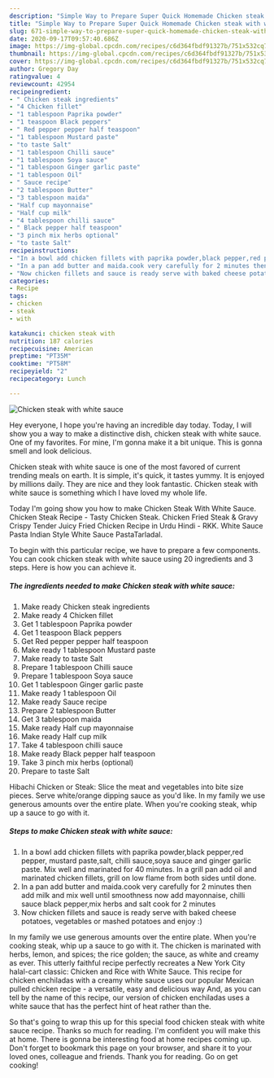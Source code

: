 ```yaml
---
description: "Simple Way to Prepare Super Quick Homemade Chicken steak with white sauce"
title: "Simple Way to Prepare Super Quick Homemade Chicken steak with white sauce"
slug: 671-simple-way-to-prepare-super-quick-homemade-chicken-steak-with-white-sauce
date: 2020-09-17T09:57:40.686Z
image: https://img-global.cpcdn.com/recipes/c6d364fbdf91327b/751x532cq70/chicken-steak-with-white-sauce-recipe-main-photo.jpg
thumbnail: https://img-global.cpcdn.com/recipes/c6d364fbdf91327b/751x532cq70/chicken-steak-with-white-sauce-recipe-main-photo.jpg
cover: https://img-global.cpcdn.com/recipes/c6d364fbdf91327b/751x532cq70/chicken-steak-with-white-sauce-recipe-main-photo.jpg
author: Gregory Day
ratingvalue: 4
reviewcount: 42954
recipeingredient:
- " Chicken steak ingredients"
- "4 Chicken fillet"
- "1 tablespoon Paprika powder"
- "1 teaspoon Black peppers"
- " Red pepper pepper half teaspoon"
- "1 tablespoon Mustard paste"
- "to taste Salt"
- "1 tablespoon Chilli sauce"
- "1 tablespoon Soya sauce"
- "1 tablespoon Ginger garlic paste"
- "1 tablespoon Oil"
- " Sauce recipe"
- "2 tablespoon Butter"
- "3 tablespoon maida"
- "Half cup mayonnaise"
- "Half cup milk"
- "4 tablespoon chilli sauce"
- " Black pepper half teaspoon"
- "3 pinch mix herbs optional"
- "to taste Salt"
recipeinstructions:
- "In a bowl add chicken fillets with paprika powder,black pepper,red pepper, mustard paste,salt, chilli sauce,soya sauce and ginger garlic paste. Mix well and marinated for 40 minutes. In a grill pan add oil and marinated chicken fillets, grill on low flame from both sides until done."
- "In a pan add butter and maida.cook very carefully for 2 minutes then add milk and mix well until smoothness now add mayonnaise, chilli sauce black pepper,mix herbs and salt cook for 2 minutes"
- "Now chicken fillets and sauce is ready serve with baked cheese potatoes, vegetables or mashed potatoes and enjoy :)"
categories:
- Recipe
tags:
- chicken
- steak
- with

katakunci: chicken steak with 
nutrition: 187 calories
recipecuisine: American
preptime: "PT35M"
cooktime: "PT58M"
recipeyield: "2"
recipecategory: Lunch

---
```



![Chicken steak with white sauce](https://img-global.cpcdn.com/recipes/c6d364fbdf91327b/751x532cq70/chicken-steak-with-white-sauce-recipe-main-photo.jpg)

Hey everyone, I hope you're having an incredible day today. Today, I will show you a way to make a distinctive dish, chicken steak with white sauce. One of my favorites. For mine, I'm gonna make it a bit unique. This is gonna smell and look delicious.

Chicken steak with white sauce is one of the most favored of current trending meals on earth. It is simple, it's quick, it tastes yummy. It is enjoyed by millions daily. They are nice and they look fantastic. Chicken steak with white sauce is something which I have loved my whole life.

Today I&#39;m going show you how to make Chicken Steak With White Sauce. Chicken Steak Recipe - Tasty Chicken Steak. Chicken Fried Steak &amp; Gravy Crispy Tender Juicy Fried Chicken Recipe in Urdu Hindi - RKK. White Sauce Pasta Indian Style White Sauce PastaTarladal.


To begin with this particular recipe, we have to prepare a few components. You can cook chicken steak with white sauce using 20 ingredients and 3 steps. Here is how you can achieve it.

<!--inarticleads1-->

##### The ingredients needed to make Chicken steak with white sauce:

1. Make ready  Chicken steak ingredients
1. Make ready 4 Chicken fillet
1. Get 1 tablespoon Paprika powder
1. Get 1 teaspoon Black peppers
1. Get  Red pepper pepper half teaspoon
1. Make ready 1 tablespoon Mustard paste
1. Make ready to taste Salt
1. Prepare 1 tablespoon Chilli sauce
1. Prepare 1 tablespoon Soya sauce
1. Get 1 tablespoon Ginger garlic paste
1. Make ready 1 tablespoon Oil
1. Make ready  Sauce recipe
1. Prepare 2 tablespoon Butter
1. Get 3 tablespoon maida
1. Make ready Half cup mayonnaise
1. Make ready Half cup milk
1. Take 4 tablespoon chilli sauce
1. Make ready  Black pepper half teaspoon
1. Take 3 pinch mix herbs (optional)
1. Prepare to taste Salt


Hibachi Chicken or Steak: Slice the meat and vegetables into bite size pieces. Serve white/orange dipping sauce as you&#39;d like. In my family we use generous amounts over the entire plate. When you&#39;re cooking steak, whip up a sauce to go with it. 

<!--inarticleads2-->

##### Steps to make Chicken steak with white sauce:

1. In a bowl add chicken fillets with paprika powder,black pepper,red pepper, mustard paste,salt, chilli sauce,soya sauce and ginger garlic paste. Mix well and marinated for 40 minutes. In a grill pan add oil and marinated chicken fillets, grill on low flame from both sides until done.
1. In a pan add butter and maida.cook very carefully for 2 minutes then add milk and mix well until smoothness now add mayonnaise, chilli sauce black pepper,mix herbs and salt cook for 2 minutes
1. Now chicken fillets and sauce is ready serve with baked cheese potatoes, vegetables or mashed potatoes and enjoy :)


In my family we use generous amounts over the entire plate. When you&#39;re cooking steak, whip up a sauce to go with it. The chicken is marinated with herbs, lemon, and spices; the rice golden; the sauce, as white and creamy as ever. This utterly faithful recipe perfectly recreates a New York City halal-cart classic: Chicken and Rice with White Sauce. This recipe for chicken enchiladas with a creamy white sauce uses our popular Mexican pulled chicken recipe - a versatile, easy and delicious way And, as you can tell by the name of this recipe, our version of chicken enchiladas uses a white sauce that has the perfect hint of heat rather than the. 

So that's going to wrap this up for this special food chicken steak with white sauce recipe. Thanks so much for reading. I'm confident you will make this at home. There is gonna be interesting food at home recipes coming up. Don't forget to bookmark this page on your browser, and share it to your loved ones, colleague and friends. Thank you for reading. Go on get cooking!
